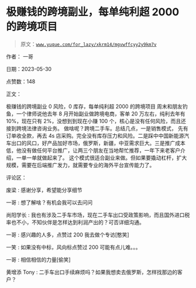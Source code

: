 # 极赚钱的跨境副业，每单纯利超 2000 的跨境项目

> 原文：[`www.yuque.com/for_lazy/xkrm14/mgvwffcyy2y9km7v`](https://www.yuque.com/for_lazy/xkrm14/mgvwffcyy2y9km7v)

作者： 一哥

日期：2023-05-30

点赞数：148

正文：

极赚钱的跨境副业 0 风险，0 库存，每单纯利超 2000 的跨境项目 周末和朋友钓鱼，一个律师说他去年 8 月开始副业做跨境电商，客单 20 万左右，纯利去年有 10%，现在只有 2%，没想到到现在小赚 100 个，核心是没有任何风险，而且还接到跨境法律咨询业务。 做啥呢？跨境二手车。总结几点，一是销售模式， 先有订单收全款，再去 4s 店采购。完全没有库存压力和风险。二是踩中中国新能源汽车出口的风口，好产品加好市场，俄罗斯，新疆，中亚需求巨大。三是推广成本低，他没有做任何平台推广，让两三个朋友在当地帮忙推荐，一年下来老客户介绍，一单一单就做起来了。 这个模式很适合副业来做。但如果要撬动杠杆，扩大规模，需要在后端推广发力，就需要专业的海外平台宣传能力了。

评论区：

废梁 : 感谢分享，希望能分享细节

一哥 : 想了解啥？有机会我可以去问问

尚阳学长 : 我也有涉及二手车市场，现在二手车出口受政策影响，而且国外进口税率也不小，不知伙伴是怎样达到利润产出的？可否详细沟通。

一哥 : 感兴趣的人多，点赞过 200 我去做个专访[憨笑]

一笑 : 如果没有中标，风向标点赞过 200 可能有点儿难。。。

一哥 : 相信相信的力量[偷笑]

黄增添 Tony : 二手车出口手续麻烦吗？如果我想卖去俄罗斯，怎样找那边的客户？



